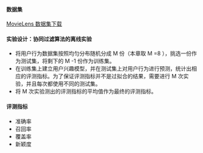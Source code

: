 #### 数据集

[MovieLens 数据集下载](https://grouplens.org/datasets/movielens/ "MovieLens 数据集")

#### 实验设计：协同过滤算法的离线实验

- 将用户行为数据集按照均匀分布随机分成 M 份（本章取 M =8 ），挑选一份作为测试集，将剩下的 M -1 份作为训练集。
- 在训练集上建立用户兴趣模型，并在测试集上对用户行为进行预测，统计出相应的评测指标。为了保证评测指标并不是过拟合的结果，需要进行 M 次实验，并且每次都使用不同的测试集。
- 将 M 次实验测出的评测指标的平均值作为最终的评测指标。

#### 评测指标
- 准确率
- 召回率
- 覆盖率
- 新颖度
